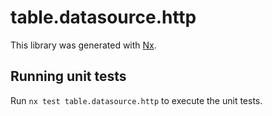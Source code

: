 # table.datasource.http

This library was generated with [Nx](https://nx.dev).

## Running unit tests

Run `nx test table.datasource.http` to execute the unit tests.
